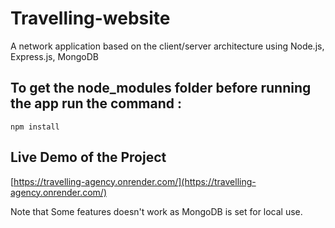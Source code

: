 # Travelling-website
A network application based on the client/server architecture using Node.js, Express.js, MongoDB 

## To get the node_modules folder before running the app run the command :

```
npm install
```

## Live Demo of the Project 
[https://travelling-agency.onrender.com/](https://travelling-agency.onrender.com/)

Note that Some features doesn't work as MongoDB is set for local use.
